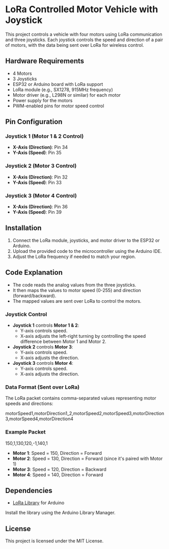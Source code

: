 # LoRa Controlled Motor Vehicle with Joystick

This project controls a vehicle with four motors using LoRa communication and three joysticks. Each joystick controls the speed and direction of a pair of motors, with the data being sent over LoRa for wireless control.

## Hardware Requirements

- 4 Motors
- 3 Joysticks
- ESP32 or Arduino board with LoRa support
- LoRa module (e.g., SX1278, 915MHz frequency)
- Motor driver (e.g., L298N or similar) for each motor
- Power supply for the motors
- PWM-enabled pins for motor speed control

## Pin Configuration

### Joystick 1 (Motor 1 & 2 Control)
- **X-Axis (Direction)**: Pin 34
- **Y-Axis (Speed)**: Pin 35

### Joystick 2 (Motor 3 Control)
- **X-Axis (Direction)**: Pin 32
- **Y-Axis (Speed)**: Pin 33

### Joystick 3 (Motor 4 Control)
- **X-Axis (Direction)**: Pin 36
- **Y-Axis (Speed)**: Pin 39

## Installation

1. Connect the LoRa module, joysticks, and motor driver to the ESP32 or Arduino.
2. Upload the provided code to the microcontroller using the Arduino IDE.
3. Adjust the LoRa frequency if needed to match your region.

## Code Explanation

- The code reads the analog values from the three joysticks.
- It then maps the values to motor speed (0-255) and direction (forward/backward).
- The mapped values are sent over LoRa to control the motors.

### Joystick Control

- **Joystick 1** controls **Motor 1 & 2**:
  - Y-axis controls speed.
  - X-axis adjusts the left-right turning by controlling the speed difference between Motor 1 and Motor 2.
- **Joystick 2** controls **Motor 3**:
  - Y-axis controls speed.
  - X-axis adjusts the direction.
- **Joystick 3** controls **Motor 4**:
  - Y-axis controls speed.
  - X-axis adjusts the direction.

### Data Format (Sent over LoRa)

The LoRa packet contains comma-separated values representing motor speeds and directions:

motorSpeed1,motorDirection1_2,motorSpeed2,motorSpeed3,motorDirection3,motorSpeed4,motorDirection4

### Example Packet

150,1,130,120,-1,140,1


- **Motor 1**: Speed = 150, Direction = Forward
- **Motor 2**: Speed = 130, Direction = Forward (since it's paired with Motor 1)
- **Motor 3**: Speed = 120, Direction = Backward
- **Motor 4**: Speed = 140, Direction = Forward

## Dependencies

- [LoRa Library](https://github.com/sandeepmistry/arduino-LoRa) for Arduino

Install the library using the Arduino Library Manager.

## License

This project is licensed under the MIT License.

